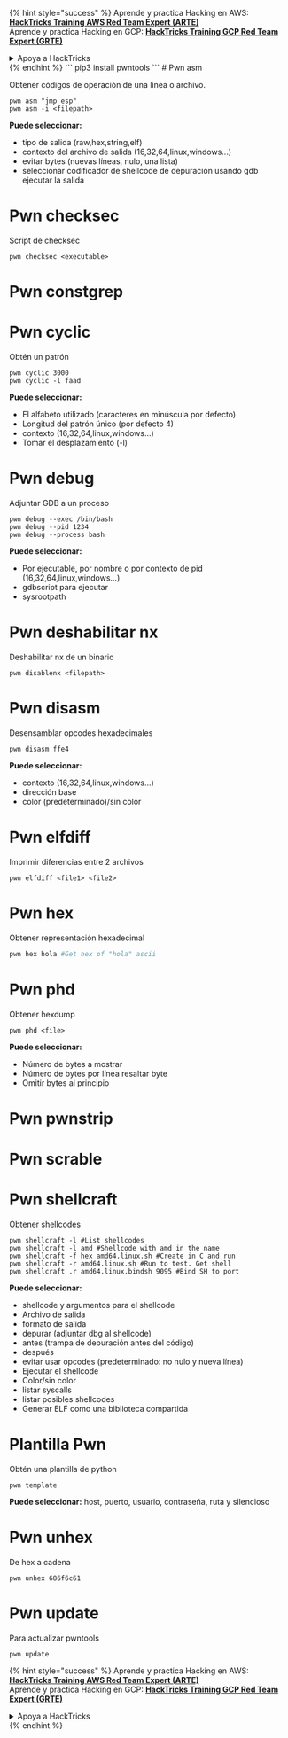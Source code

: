 {% hint style="success" %}
Aprende y practica Hacking en AWS:<img src="/.gitbook/assets/arte.png" alt="" data-size="line">[**HackTricks Training AWS Red Team Expert (ARTE)**](https://training.hacktricks.xyz/courses/arte)<img src="/.gitbook/assets/arte.png" alt="" data-size="line">\
Aprende y practica Hacking en GCP: <img src="/.gitbook/assets/grte.png" alt="" data-size="line">[**HackTricks Training GCP Red Team Expert (GRTE)**<img src="/.gitbook/assets/grte.png" alt="" data-size="line">](https://training.hacktricks.xyz/courses/grte)

<details>

<summary>Apoya a HackTricks</summary>

* Revisa los [**planes de suscripción**](https://github.com/sponsors/carlospolop)!
* **Únete al** 💬 [**grupo de Discord**](https://discord.gg/hRep4RUj7f) o al [**grupo de telegram**](https://t.me/peass) o **síguenos** en **Twitter** 🐦 [**@hacktricks\_live**](https://twitter.com/hacktricks\_live)**.**
* **Comparte trucos de hacking enviando PRs a los** [**HackTricks**](https://github.com/carlospolop/hacktricks) y [**HackTricks Cloud**](https://github.com/carlospolop/hacktricks-cloud) repositorios de github.

</details>
{% endhint %}
```
pip3 install pwntools
```
# Pwn asm

Obtener códigos de operación de una línea o archivo.
```
pwn asm "jmp esp"
pwn asm -i <filepath>
```
**Puede seleccionar:**

* tipo de salida (raw,hex,string,elf)
* contexto del archivo de salida (16,32,64,linux,windows...)
* evitar bytes (nuevas líneas, nulo, una lista)
* seleccionar codificador de shellcode de depuración usando gdb ejecutar la salida

#  **Pwn checksec**

Script de checksec
```
pwn checksec <executable>
```
# Pwn constgrep

# Pwn cyclic

Obtén un patrón
```
pwn cyclic 3000
pwn cyclic -l faad
```
**Puede seleccionar:**

* El alfabeto utilizado (caracteres en minúscula por defecto)
* Longitud del patrón único (por defecto 4)
* contexto (16,32,64,linux,windows...)
* Tomar el desplazamiento (-l)

# Pwn debug

Adjuntar GDB a un proceso
```
pwn debug --exec /bin/bash
pwn debug --pid 1234
pwn debug --process bash
```
**Puede seleccionar:**

* Por ejecutable, por nombre o por contexto de pid (16,32,64,linux,windows...)
* gdbscript para ejecutar
* sysrootpath

# Pwn deshabilitar nx

Deshabilitar nx de un binario
```
pwn disablenx <filepath>
```
# Pwn disasm

Desensamblar opcodes hexadecimales
```
pwn disasm ffe4
```
**Puede seleccionar:**

* contexto (16,32,64,linux,windows...)
* dirección base
* color (predeterminado)/sin color

# Pwn elfdiff

Imprimir diferencias entre 2 archivos
```
pwn elfdiff <file1> <file2>
```
# Pwn hex

Obtener representación hexadecimal
```bash
pwn hex hola #Get hex of "hola" ascii
```
# Pwn phd

Obtener hexdump
```
pwn phd <file>
```
**Puede seleccionar:**

* Número de bytes a mostrar
* Número de bytes por línea resaltar byte
* Omitir bytes al principio

# Pwn pwnstrip

# Pwn scrable

# Pwn shellcraft

Obtener shellcodes
```
pwn shellcraft -l #List shellcodes
pwn shellcraft -l amd #Shellcode with amd in the name
pwn shellcraft -f hex amd64.linux.sh #Create in C and run
pwn shellcraft -r amd64.linux.sh #Run to test. Get shell
pwn shellcraft .r amd64.linux.bindsh 9095 #Bind SH to port
```
**Puede seleccionar:**

* shellcode y argumentos para el shellcode
* Archivo de salida
* formato de salida
* depurar (adjuntar dbg al shellcode)
* antes (trampa de depuración antes del código)
* después
* evitar usar opcodes (predeterminado: no nulo y nueva línea)
* Ejecutar el shellcode
* Color/sin color
* listar syscalls
* listar posibles shellcodes
* Generar ELF como una biblioteca compartida

# Plantilla Pwn

Obtén una plantilla de python
```
pwn template
```
**Puede seleccionar:** host, puerto, usuario, contraseña, ruta y silencioso

# Pwn unhex

De hex a cadena
```
pwn unhex 686f6c61
```
# Pwn update

Para actualizar pwntools
```
pwn update
```
{% hint style="success" %}
Aprende y practica Hacking en AWS:<img src="/.gitbook/assets/arte.png" alt="" data-size="line">[**HackTricks Training AWS Red Team Expert (ARTE)**](https://training.hacktricks.xyz/courses/arte)<img src="/.gitbook/assets/arte.png" alt="" data-size="line">\
Aprende y practica Hacking en GCP: <img src="/.gitbook/assets/grte.png" alt="" data-size="line">[**HackTricks Training GCP Red Team Expert (GRTE)**<img src="/.gitbook/assets/grte.png" alt="" data-size="line">](https://training.hacktricks.xyz/courses/grte)

<details>

<summary>Apoya a HackTricks</summary>

* Revisa los [**planes de suscripción**](https://github.com/sponsors/carlospolop)!
* **Únete al** 💬 [**grupo de Discord**](https://discord.gg/hRep4RUj7f) o al [**grupo de telegram**](https://t.me/peass) o **síguenos** en **Twitter** 🐦 [**@hacktricks\_live**](https://twitter.com/hacktricks\_live)**.**
* **Comparte trucos de hacking enviando PRs a los** [**HackTricks**](https://github.com/carlospolop/hacktricks) y [**HackTricks Cloud**](https://github.com/carlospolop/hacktricks-cloud) repositorios de github.

</details>
{% endhint %}
